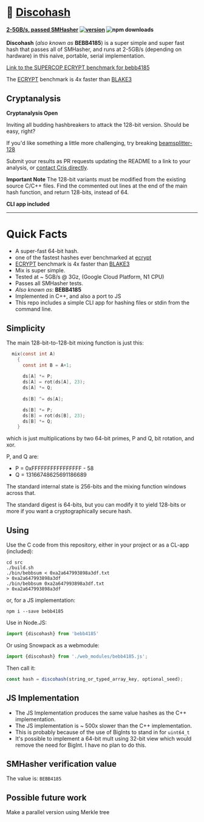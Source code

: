 # :dancers: [Discohash](https://github.com/cris691/discohash)

#### **[2-5GB/s, passed SMHasher](https://github.com/rurban/smhasher/blob/master/doc/BEBB4185.txt)**  [![version](https://img.shields.io/npm/v/bebb4185.svg?label=&color=0080FF)](https://github.com/cris691/discohash/releases/latest) ![npm downloads](https://img.shields.io/npm/dt/bebb4185)

**Discohash** (*also known as* **BEBB4185**) is a super simple and super fast hash that passes all of SMHasher, and runs at 2-5GB/s (depending on hardware) in this naive, portable, serial implementation.

[Link to the SUPERCOP ECRYPT benchmark for bebb4185](https://bench.cr.yp.to/impl-hash/bebb4185.html)

The [ECRYPT](https://bench.cr.yp.to/impl-hash/bebb4185.html) benchmark is 4x faster than [BLAKE3](https://bench.cr.yp.to/impl-hash/blake3.html)


## Cryptanalysis

**Cryptanalysis Open**

Inviting all budding hashbreakers to attack the 128-bit version. Should be easy, right?

If you'd like something a little more challenging, try breaking [beamsplitter-128](https://github.com/cris691/beamsplitter)

Submit your results as PR requests updating the README to a link to your analysis, or [contact Cris directly](mailto:cris@dosycorp.com).

**Important Note** The 128-bit variants must be modified from the existing source C/C++ files. Find the commented out lines at the end of the main hash function, and return 128-bits, instead of 64.

**CLI app included**

------

# Quick Facts

- A super-fast 64-bit hash.
- one of the fastest hashes ever benchmarked at [ecrypt](https://bench.cr.yp.to/impl-hash/bebb4185.html)
- [ECRYPT](https://bench.cr.yp.to/impl-hash/bebb4185.html) benchmark is 4x faster than [BLAKE3](https://bench.cr.yp.to/impl-hash/blake3.html)
- Mix is super simple.
- Tested at ~ 5GB/s @ 3Gz, (Google Cloud Platform, N1 CPU)
- Passes all SMHasher tests. 
- *Also known as*: **BEBB4185**
- Implemented in C++, and also a port to JS
- This repo includes a simple CLI app for hashing files or stdin from the command line.

## Simplicity

The main 128-bit-to-128-bit mixing function is just this:

```c
  mix(const int A)
    {
      const int B = A+1;
      
      ds[A] *= P;
      ds[A] = rot(ds[A], 23);
      ds[A] *= Q;
      
      ds[B] ^= ds[A];

      ds[B] *= P;
      ds[B] = rot(ds[B], 23);
      ds[B] *= Q;
    }
```

which is just multiplications by two 64-bit primes, P and Q, bit rotation, and xor.

P, and Q are:
- P = 0xFFFFFFFFFFFFFFFF - 58
- Q = 13166748625691186689

The standard internal state is 256-bits and the mixing function windows across that.

The standard digest is 64-bits, but you can modify it to yield 128-bits or more if you want a cryptographically secure hash.

## Using

Use the C code from this repository, either in your project or as a CL-app (included):

```console
cd src
./build.sh
./bin/bebbsum < 0xa2a647993898a3df.txt
> 0xa2a647993898a3df
./bin/bebbsum 0xa2a647993898a3df.txt
> 0xa2a647993898a3df
```

or, for a JS implementation:

```console
npm i --save bebb4185
```

Use in Node.JS:

```js
import {discohash} from 'bebb4185'
```

Or using Snowpack as a webmodule:

```js
import {discohash} from './web_modules/bebb4185.js';
```

Then call it:

```js
const hash = discohash(string_or_typed_array_key, optional_seed);
```

## JS Implementation

- The JS Implementation produces the same value hashes as the C++ implementation.
- The JS implementation is ~ 500x slower than the C++ implementation.
- This is probably because of the use of BigInts to stand in for `uint64_t`
- It's possible to implement a 64-bit mult using 32-bit view which would remove the need for BigInt. I have no plan to do this.

## SMHasher verification value

The value is: `BEBB4185`

## Possible future work

Make a parallel version using Merkle tree
